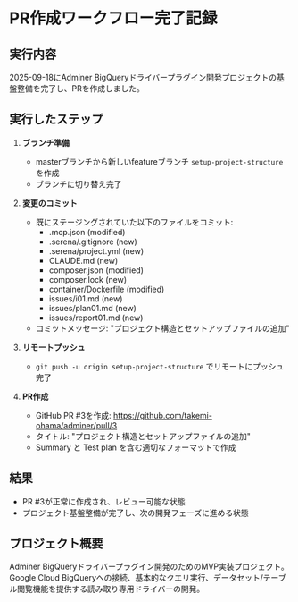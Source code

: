 # PR作成ワークフロー完了記録

## 実行内容
2025-09-18にAdminer BigQueryドライバープラグイン開発プロジェクトの基盤整備を完了し、PRを作成しました。

## 実行したステップ
1. **ブランチ準備**
   - masterブランチから新しいfeatureブランチ `setup-project-structure` を作成
   - ブランチに切り替え完了

2. **変更のコミット**
   - 既にステージングされていた以下のファイルをコミット:
     - .mcp.json (modified)
     - .serena/.gitignore (new)
     - .serena/project.yml (new) 
     - CLAUDE.md (new)
     - composer.json (modified)
     - composer.lock (new)
     - container/Dockerfile (modified)
     - issues/i01.md (new)
     - issues/plan01.md (new)
     - issues/report01.md (new)
   - コミットメッセージ: "プロジェクト構造とセットアップファイルの追加"

3. **リモートプッシュ**
   - `git push -u origin setup-project-structure` でリモートにプッシュ完了

4. **PR作成**
   - GitHub PR #3を作成: https://github.com/takemi-ohama/adminer/pull/3
   - タイトル: "プロジェクト構造とセットアップファイルの追加"
   - Summary と Test plan を含む適切なフォーマットで作成

## 結果
- PR #3が正常に作成され、レビュー可能な状態
- プロジェクト基盤整備が完了し、次の開発フェーズに進める状態

## プロジェクト概要
Adminer BigQueryドライバープラグイン開発のためのMVP実装プロジェクト。Google Cloud BigQueryへの接続、基本的なクエリ実行、データセット/テーブル閲覧機能を提供する読み取り専用ドライバーの開発。